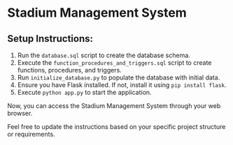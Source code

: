 
# Stadium Management System

## Setup Instructions:

1. Run the `database.sql` script to create the database schema.
2. Execute the `function_procedures_and_triggers.sql` script to create functions, procedures, and triggers.
3. Run `initialize_database.py` to populate the database with initial data.
4. Ensure you have Flask installed. If not, install it using `pip install flask`.
5. Execute `python app.py` to start the application.

Now, you can access the Stadium Management System through your web browser.

Feel free to update the instructions based on your specific project structure or requirements.


